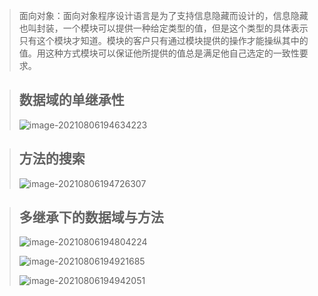 > 面向对象：面向对象程序设计语言是为了支持信息隐藏而设计的，信息隐藏也叫封装，一个模块可以提供一种给定类型的值，但是这个类型的具体表示只有这个模块才知道。模块的客户只有通过模块提供的操作才能操纵其中的值。用这种方式模块可以保证他所提供的值总是满足他自己选定的一致性要求。

> ## 数据域的单继承性
>
> ![image-20210806194634223](image\image-20210806194634223.png)

> ## 方法的搜索
>
> ![image-20210806194726307](image\image-20210806194726307.png)

> ## 多继承下的数据域与方法
>
> ![image-20210806194804224](image\image-20210806194804224.png)
>
> ![image-20210806194921685](image\image-20210806194921685.png)
>
> ![image-20210806194942051](image\image-20210806194942051.png)

